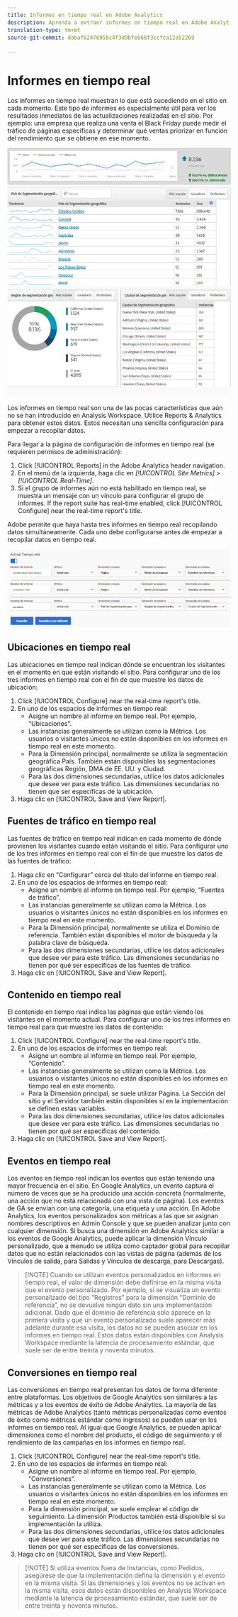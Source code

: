 ```yaml
---
title: Informes en tiempo real en Adobe Analytics
description: Aprenda a extraer informes en tiempo real en Adobe Analytics, dirigidos a usuarios que están más familiarizados con Google Analytics.
translation-type: tm+mt
source-git-commit: dabaf6247695bc4f3d9bfe668f3ccfca12a52269

---
```



# Informes en tiempo real

Los informes en tiempo real muestran lo que está sucediendo en el sitio en cada momento. Este tipo de informes es especialmente útil para ver los resultados inmediatos de las actualizaciones realizadas en el sitio. Por ejemplo: una empresa que realiza una venta el Black Friday puede medir el tráfico de páginas específicas y determinar qué ventas priorizar en función del rendimiento que se obtiene en ese momento.

![Informe en tiempo real](/help/technotes/ga-to-aa/assets/realtime.png)

Los informes en tiempo real son una de las pocas características que aún no se han introducido en Analysis Workspace. Utilice Reports &amp; Analytics para obtener estos datos. Estos necesitan una sencilla configuración para empezar a recopilar datos.

Para llegar a la página de configuración de informes en tiempo real (se requieren permisos de administración):

1. Click [!UICONTROL Reports] in the Adobe Analytics header navigation.
2. En el menú de la izquierda, haga clic en *[!UICONTROL Site Metrics]* > *[!UICONTROL Real-Time]*.
3. Si el grupo de informes aún no está habilitado en tiempo real, se muestra un mensaje con un vínculo para configurar el grupo de informes. If the report suite has real-time enabled, click [!UICONTROL Configure] near the real-time report&#39;s title.

Adobe permite que haya hasta tres informes en tiempo real recopilando datos simultáneamente. Cada uno debe configurarse antes de empezar a recopilar datos en tiempo real.

![Configuración de informes en tiempo real](/help/technotes/ga-to-aa/assets/realtime_config.png)

## Ubicaciones en tiempo real

Las ubicaciones en tiempo real indican dónde se encuentran los visitantes en el momento en que están visitando el sitio. Para configurar uno de los tres informes en tiempo real con el fin de que muestre los datos de ubicación:

1. Click [!UICONTROL Configure] near the real-time report&#39;s title.
2. En uno de los espacios de informes en tiempo real:
   * Asigne un nombre al informe en tiempo real. Por ejemplo, “Ubicaciones”.
   * Las instancias generalmente se utilizan como la Métrica. Los usuarios o visitantes únicos no están disponibles en los informes en tiempo real en este momento.
   * Para la Dimensión principal, normalmente se utiliza la segmentación geográfica País. También están disponibles las segmentaciones geográficas Región, DMA de EE. UU. y Ciudad.
   * Para las dos dimensiones secundarias, utilice los datos adicionales que desee ver para este tráfico. Las dimensiones secundarias no tienen que ser específicas de la ubicación.
3. Haga clic en [!UICONTROL Save and View Report].

## Fuentes de tráfico en tiempo real

Las fuentes de tráfico en tiempo real indican en cada momento de dónde provienen los visitantes cuando están visitando el sitio. Para configurar uno de los tres informes en tiempo real con el fin de que muestre los datos de las fuentes de tráfico:

1. Haga clic en “Configurar” cerca del título del informe en tiempo real.
2. En uno de los espacios de informes en tiempo real:
   * Asigne un nombre al informe en tiempo real. Por ejemplo, “Fuentes de tráfico”.
   * Las instancias generalmente se utilizan como la Métrica. Los usuarios o visitantes únicos no están disponibles en los informes en tiempo real en este momento.
   * Para la Dimensión principal, normalmente se utiliza el Dominio de referencia. También están disponibles el motor de búsqueda y la palabra clave de búsqueda.
   * Para las dos dimensiones secundarias, utilice los datos adicionales que desee ver para este tráfico. Las dimensiones secundarias no tienen por qué ser específicas de las fuentes de tráfico.
3. Haga clic en [!UICONTROL Save and View Report].

## Contenido en tiempo real

El contenido en tiempo real indica las páginas que están viendo los visitantes en el momento actual. Para configurar uno de los tres informes en tiempo real para que muestre los datos de contenido:

1. Click [!UICONTROL Configure] near the real-time report&#39;s title.
2. En uno de los espacios de informes en tiempo real:
   * Asigne un nombre al informe en tiempo real. Por ejemplo, “Contenido”.
   * Las instancias generalmente se utilizan como la Métrica. Los usuarios o visitantes únicos no están disponibles en los informes en tiempo real en este momento.
   * Para la Dimensión principal, se suele utilizar Página. La Sección del sitio y el Servidor también están disponibles si en la implementación se definen estas variables.
   * Para las dos dimensiones secundarias, utilice los datos adicionales que desee ver para este tráfico. Las dimensiones secundarias no tienen por qué ser específicas del contenido.
3. Haga clic en [!UICONTROL Save and View Report].

## Eventos en tiempo real

Los eventos en tiempo real indican los eventos que están teniendo una mayor frecuencia en el sitio. En Google Analytics, un evento captura el número de veces que se ha producido una acción concreta (normalmente, una acción que no está relacionada con una vista de página). Los eventos de GA se envían con una categoría, una etiqueta y una acción. En Adobe Analytics, los eventos personalizados son métricas a las que se asignan nombres descriptivos en Admin Console y que se pueden analizar junto con cualquier dimensión. Si busca una dimensión en Adobe Analytics similar a los eventos de Google Analytics, puede aplicar la dimensión Vínculo personalizado, que a menudo se utiliza como captador global para recopilar datos que no están relacionados con las vistas de página (además de los Vínculos de salida, para Salidas y Vínculos de descarga, para Descargas).

>[!NOTE] Cuando se utilizan eventos personalizados en informes en tiempo real, el valor de dimensión debe definirse en la misma visita que el evento personalizado. Por ejemplo, si se visualiza un evento personalizado del tipo “Registros” para la dimensión “Dominio de referencia”, no se devuelve ningún dato sin una implementación adicional. Dado que el dominio de referencia solo aparece en la primera visita y que un evento personalizado suele aparecer más adelante durante esa visita, los datos no se pueden asociar en los informes en tiempo real. Estos datos están disponibles con Analysis Workspace mediante la latencia de procesamiento estándar, que suele ser de entre treinta y noventa minutos.

## Conversiones en tiempo real

Las conversiones en tiempo real presentan los datos de forma diferente entre plataformas. Los objetivos de Google Analytics son similares a las métricas y a los eventos de éxito de Adobe Analytics. La mayoría de las métricas de Adobe Analytics (tanto métricas personalizadas como eventos de éxito como métricas estándar como ingresos) se pueden usar en los informes en tiempo real. Al igual que Google Analytics, se pueden aplicar dimensiones como el nombre del producto, el código de seguimiento y el rendimiento de las campañas en los informes en tiempo real.

1. Click [!UICONTROL Configure] near the real-time report&#39;s title.
2. En uno de los espacios de informes en tiempo real:
   * Asigne un nombre al informe en tiempo real. Por ejemplo, “Conversiones”.
   * Las instancias generalmente se utilizan como la Métrica. Los usuarios o visitantes únicos no están disponibles en los informes en tiempo real en este momento.
   * Para la dimensión principal, se suele emplear el código de seguimiento. La dimensión Productos también está disponible si su implementación la utiliza.
   * Para las dos dimensiones secundarias, utilice los datos adicionales que desee ver para este tráfico. Las dimensiones secundarias no tienen por qué ser específicas de las conversiones.
3. Haga clic en [!UICONTROL Save and View Report].

>[!NOTE] Si utiliza eventos fuera de Instancias, como Pedidos, asegúrese de que la implementación defina la dimensión y el evento en la misma visita. Si las dimensiones y los eventos no se activan en la misma visita, esos datos están disponibles en Analysis Workspace mediante la latencia de procesamiento estándar, que suele ser de entre treinta y noventa minutos.
